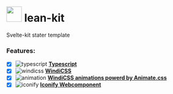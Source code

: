 # <img src="https://api.iconify.design/material-symbols:cleaning-bucket.svg?color=%23d37eb4" width="40"  height="40"/> lean-kit

Svelte-kit stater template

### Features:

- [x] ![typescript](https://api.iconify.design/vscode-icons:file-type-typescript-official.svg) **[Typescript](https://www.typescriptlang.org/)**
- [x] ![windicss](https://api.iconify.design/vscode-icons:file-type-windi.svg) **[WindiCSS](https://windicss.org/)**
- [x] ![animation](https://api.iconify.design/line-md:downloading-loop.svg?color=%23fafafa) **[WindiCSS animations powerd by Animate.css](https://windicss.org/plugins/community/animations.html)**
- [x] ![iconify](https://api.iconify.design/line-md:iconify1.svg?color=%23fafafa) **[Iconify Webcomponent](https://docs.iconify.design/iconify-icon/)**
